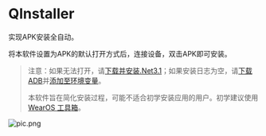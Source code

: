 # QInstaller
实现APK安装全自动。

将本软件设置为APK的默认打开方式后，连接设备，双击APK即可安装。

> 注意：如果无法打开，请[下载并安装.Net3.1](https://wearbbs.cn/redirect?to=aHR0cHM6Ly9kb3RuZXQubWljcm9zb2Z0LmNvbS9kb3dubG9hZC9kb3RuZXQvdGhhbmsteW91L3J1bnRpbWUtZGVza3RvcC0zLjEuMTMtd2luZG93cy14NjQtaW5zdGFsbGVy)；如果安装日志为空，请[下载ADB](https://wearbbs.cn/resources/adb.13/)并[添加至环境变量](https://wearbbs.cn/threads/win7-win10-adb.762/)。
> 
> 本软件旨在简化安装过程，可能不适合初学安装应用的用户。初学建议使用[WearOS 工具箱](https://wearbbs.cn/resources/wearos-for-windows.10/)。

![pic.png](https://wearbbs-wearmusic-1253496522.cos.ap-beijing.myqcloud.com/pic.png)
